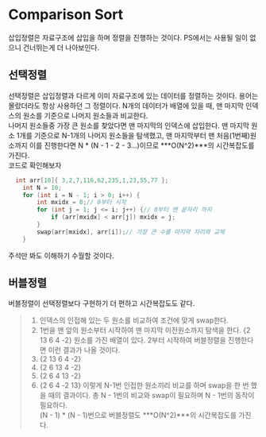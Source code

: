 # Comparison Sort
삽입정렬은 자료구조에 삽입을 하며 정렬을 진행하는 것이다. PS에서는 사용될 일이 없으니 건너뛰는게 더 나아보인다.     
## 선택정렬
선택정렬은 삽입정렬과 다르게 이미 자료구조에 있는 데이터를 정렬하는 것이다.
용어는 몰랐더라도 항상 사용하던 그 정렬이다. N개의 데이터가 배열에 있을 때, 맨 마지막 인덱스의 원소를 기준으로 나머지 원소들과 비교한다.     
나머지 원소들중 가장 큰 원소를 찾았다면 맨 마지막의 인덱스에 삽입한다. 
맨 마지막 원소 1개를 기준으로 N-1개의 나머지 원소들을 탐색했고, 맨 마지막부터 맨 처음(1번째)원소까지 이를 진행한다면 
N * (N - 1 - 2 - 3...)이므로 ***O(N^2)***의 시간복잡도를 가진다.     
코드로 확인해보자 
```cpp  
  int arr[10]{ 3,2,7,116,62,235,1,23,55,77 };
	int N = 10;
	for (int i = N - 1; i > 0; i++) {
		int mxidx = 0;// 0부터 시작
		for (int j = 1; j <= i; j++) {// 0부터 맨 끝자리 까지
			if (arr[mxidx] < arr[j]) mxidx = j;
		}
		swap(arr[mxidx], arr[i]);// 가장 큰 수를 마지막 자리와 교체
	}
```      
주석만 봐도 이해하기 수월할 것이다.     
## 버블정렬
버블정렬이 선택정렬보다 구현하기 더 편하고 시간복잡도도 같다.    
> 1. 인덱스의 인접해 있는 두 원소를 비교하여 조건에 맞게 swap한다.
> 2. 1번을 맨 앞의 원소부터 시작하여 맨 마지막 이전원소까지 탐색을 한다. 
{2 13 6 4 -2} 원소를 가진 배열이 있다. 2부터 시작하여 버블정렬을 진행한다면 이런 결과가 나올 것이다.     
> 1. {2 13 6 4 -2}
> 2. {2 6 13 4 -2}
> 3. {2 6 4 13 -2}
> 4. {2 6 4 -2 13}
이렇게 N-1번 인접한 원소끼리 비교를 하며 swap을 한 번 했을 때의 결과이다. 총 N - 1번의 비교와 swap이 필요하며 N - 1번의 동작이 필요하다.      
(N - 1) * (N - 1)번으로 버블정렬도 ***O(N^2)***의 시간복잡도를 가진다.

